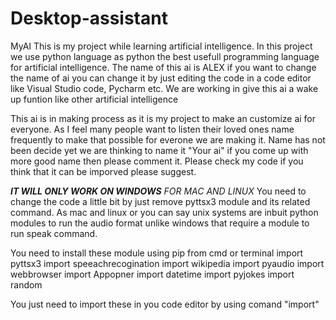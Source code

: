 # Desktop-assistant
MyAI
This is my project while learning artificial intelligence. In this project we use python language as python the best usefull programming language for artificial intelligence. The name of this ai is ALEX if you want to change the name of ai you can change it by just editing the code in a code editor like Visual Studio code, Pycharm etc. We are working in give this ai a wake up funtion like other artificial intelligence

This ai is in making process as it is my project to make an customize ai for everyone.
As I feel many people want to listen their loved ones name frequently to make that possible for everone we are making it.
Name has not been decide yet we are thinking to name it "Your ai" if you come up with more good name then please comment it.
Please check my code if you think that it can be imporved please suggest.

***IT WILL ONLY WORK ON WINDOWS***
*FOR MAC AND LINUX*
You need to change the code a little bit by just remove pyttsx3 module and its related command.
As mac and linux or you can say unix systems are inbuit python modules to run the audio format unlike windows that require a module to run speak command.


You need to install these module using pip from cmd or terminal 
import pyttsx3
import speeachrecogination
import wikipedia 
import pyaudio 
import webbrowser 
import Appopner 
import datetime
import pyjokes
import random

You just need to import these in you code editor by using comand "import"
